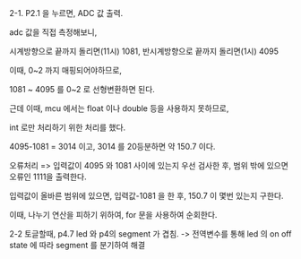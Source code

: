 2-1. P2.1 을 누르면, ADC 값 출력.

adc 값을 직접 측정해보니,

시계방향으로 끝까지 돌리면(11시) 1081,
반시계방향으로 끝까지 돌리면(1시) 4095

이때, 0~2 까지 매핑되어야하므로,

1081 ~ 4095 를 0~2 로 선형변환하면 된다.

근데 이때, mcu 에서는 float 이나 double 등을 사용하지 못하므로,

int 로만 처리하기 위한 처리를 했다.

4095-1081 = 3014 이고, 3014 를 20등분하면 약 150.7 이다.

오류처리 => 입력값이 4095 와 1081 사이에 있는지 우선 검사한 후, 범위 밖에 있으면 오류인 1111을 출력한다.

입력값이 올바른 범위에 있으면, 입력값-1081 을 한 후, 150.7 이 몇번 있는지 구한다.

이때, 나누기 연산을 피하기 위하여, for 문을 사용하여 순회한다.



2-2 토글할때, p4.7 led 와 p4의 segment 가 겹침.
-> 전역변수를 통해 led 의 on off state 에 따라 segment 를 분기하여 해결
